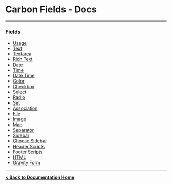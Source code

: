 Carbon Fields - Docs
====================

---

### Fields

* [Usage](https://github.com/htmlburger/carbon-fields-docs/blob/master/documentation/2-fields/1-usage.md)
* [Text](https://github.com/htmlburger/carbon-fields-docs/blob/master/documentation/2-fields/2-text.md)
* [Textarea](https://github.com/htmlburger/carbon-fields-docs/blob/master/documentation/2-fields/3-textarea.md)
* [Rich Text](https://github.com/htmlburger/carbon-fields-docs/blob/master/documentation/2-fields/4-rich-text.md)
* [Date](https://github.com/htmlburger/carbon-fields-docs/blob/master/documentation/2-fields/5-date.md)
* [Time](https://github.com/htmlburger/carbon-fields-docs/blob/master/documentation/2-fields/6-time.md)
* [Date Time](https://github.com/htmlburger/carbon-fields-docs/blob/master/documentation/2-fields/7-date-time.md)
* [Color](https://github.com/htmlburger/carbon-fields-docs/blob/master/documentation/2-fields/8-color.md)
* [Checkbox](https://github.com/htmlburger/carbon-fields-docs/blob/master/documentation/2-fields/9-checkbox.md)
* [Select](https://github.com/htmlburger/carbon-fields-docs/blob/master/documentation/2-fields/10-select.md)
* [Radio](https://github.com/htmlburger/carbon-fields-docs/blob/master/documentation/2-fields/11-radio.md)
* [Set](https://github.com/htmlburger/carbon-fields-docs/blob/master/documentation/2-fields/12-set.md)
* [Association](https://github.com/htmlburger/carbon-fields-docs/blob/master/documentation/2-fields/14-association.md)
* [File](https://github.com/htmlburger/carbon-fields-docs/blob/master/documentation/2-fields/15-file.md)
* [Image](https://github.com/htmlburger/carbon-fields-docs/blob/master/documentation/2-fields/16-image.md)
* [Map](https://github.com/htmlburger/carbon-fields-docs/blob/master/documentation/2-fields/17-map.md)
* [Separator](https://github.com/htmlburger/carbon-fields-docs/blob/master/documentation/2-fields/18-separator.md)
* [Sidebar](https://github.com/htmlburger/carbon-fields-docs/blob/master/documentation/2-fields/19-sidebar.md)
* [Choose Sidebar](https://github.com/htmlburger/carbon-fields-docs/blob/master/documentation/2-fields/20-choose-sidebar.md)
* [Header Scripts](https://github.com/htmlburger/carbon-fields-docs/blob/master/documentation/2-fields/21-header-scripts.md)
* [Footer Scripts](https://github.com/htmlburger/carbon-fields-docs/blob/master/documentation/2-fields/22-footer-scripts.md)
* [HTML](https://github.com/htmlburger/carbon-fields-docs/blob/master/documentation/2-fields/23-html.md)
* [Gravity Form](https://github.com/htmlburger/carbon-fields-docs/blob/master/documentation/2-fields/24-gravity-form.md)

---

**[< Back to Documentation Home](https://github.com/htmlburger/carbon-fields-docs/tree/master/documentation)**